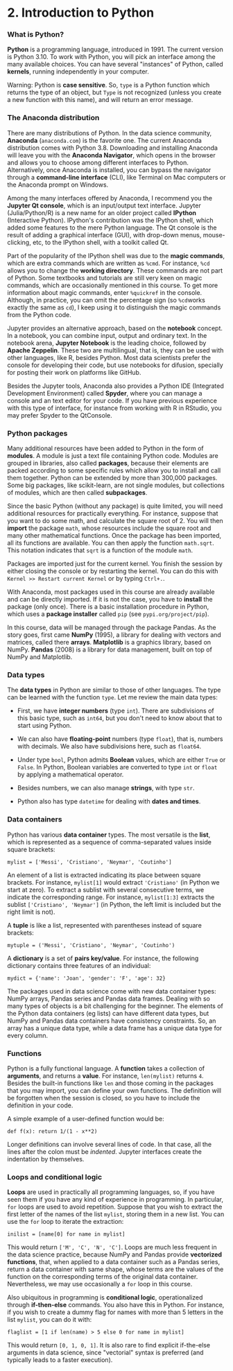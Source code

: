 # 2. Introduction to Python

### What is Python?

**Python** is a programming language, introduced in 1991. The current version is Python 3.10. To work with Python, you will pick an interface among the many available choices. You can have several "instances" of Python, called **kernels**, running independently in your computer.

Warning: Python is **case sensitive**. So, `type` is a Python function which returns the type of an object, but `Type` is not recognized (unless you create a new function with this name), and will return an error message.

### The Anaconda distribution

There are many distributions of Python. In the data science community, **Anaconda** (`anaconda.com`) is the favorite one. The current Anaconda distribution comes with Python 3.8. Downloading and installing Anaconda will leave you with the **Anaconda Navigator**, which opens in the browser and allows you to choose among different interfaces to Python. Alternatively, once Anaconda is installed, you can bypass the navigator through a **command-line interface** (CLI), like Terminal on Mac computers or the Anaconda prompt on Windows.

Among the many interfaces offered by Anaconda, I recommend you the **Jupyter Qt console**, which is an input/output text interface. Jupyter (Julia/Python/R) is a new name for an older project called **IPython** (Interactive Python). IPython's contribution was the IPython shell, which added some features to the mere Python language. The Qt console is the result of adding a graphical interface (GUI), with drop-down menus, mouse-clicking, etc, to the IPython shell, with a toolkit called Qt.

Part of the popularity of the IPython shell was due to the **magic commands**, which are extra commands which are written as `%cmd`. For instance, `%cd` allows you to change the **working directory**. These commands are not part of Python. Some textbooks and tutorials are still very keen on magic commands, which are occasionally mentioned in this course. To get more information about magic commands, enter `%quickref` in the console. Although, in practice, you can omit the percentage sign (so `%cd`works exactly the same as `cd`), I keep using it to distinguish the magic commands from the Python code.

Jupyter provides an alternative approach, based on the **notebook** concept. In a notebook, you can combine input, output and ordinary text. In the notebook arena, **Jupyter Notebook** is the leading choice, followed by **Apache Zeppelin**. These two are multilingual, that is, they can be used with other languages, like R, besides Python. Most data scientists prefer the console for developing their code, but use notebooks for difusion, specially for posting their work on platforms like GitHub.

Besides the Jupyter tools, Anaconda also provides a Python IDE (Integrated Development Environment) called **Spyder**, where you can manage a console and an text editor for your code. If you have previous experience with this type of interface, for instance from working with R in RStudio, you may prefer Spyder to the QtConsole.

### Python packages

Many additional resources have been added to Python in the form of **modules**. A module is just a text file containing Python code. Modules are grouped in libraries, also called **packages**, because their elements are packed according to some specific rules which allow you to install and call them together. Python can be extended by more than 300,000 packages. Some big packages, like scikit-learn, are not single modules, but collections of modules, which are then called **subpackages**.

Since the basic Python (without any package) is quite limited, you will need additional resources for practically everything. For instance, suppose that you want to do some math, and calculate the square root of 2. You will then **import** the package `math`, whose resources include the square root and many other mathematical functions. Once the package has been imported, all its functions are available. You can then apply the function `math.sqrt`. This notation indicates that `sqrt` is a function of the module `math`.

Packages are imported just for the current kernel. You finish the session by either closing the console or by restarting the kernel. You can do this with `Kernel >> Restart current Kernel` or by typing `Ctrl+.`.

With Anaconda, most packages used in this course are already available and can be directly imported. If it is not the case, you have to **install** the package (only once). There is a basic installation procedure in Python, which uses a **package installer** called `pip` (see `pypi.org/project/pip`).

In this course, data will be managed through the package Pandas. As the story goes, first came **NumPy** (1995), a library for dealing with vectors and matrices, called there **arrays**. **Matplotlib** is a graphics library, based on NumPy. **Pandas** (2008) is a library for data management, built on top of NumPy and Matplotlib.

### Data types

The **data types** in Python are similar to those of other languages. The type can be learned with the function `type`. Let me review the main data types:

* First, we have **integer numbers** (type `int`). There are subdivisions of this basic type, such as `int64`, but you don't need to know about that to start using Python.

* We can also have **floating-point** numbers (type `float`), that is, numbers with decimals. We also have subdivisions here, such as `float64`.

* Under type `bool`, Python admits **Boolean** values, which are either `True` or `False`. In Python, Boolean variables are converted to type `int` or `float` by applying a mathematical operator.

* Besides numbers, we can also manage **strings**, with type `str`.

* Python also has type `datetime` for dealing with **dates and times**.

### Data containers

Python has various **data container** types. The most versatile is the **list**, which is represented as a sequence of comma-separated values inside square brackets:

`mylist = ['Messi', 'Cristiano', 'Neymar', 'Coutinho']`

An element of a list is extracted indicating its place between square brackets. For instance, `mylist[1]` would extract `'Cristiano'` (in Python we start at zero). To extract a sublist with several consecutive terms, we indicate the corresponding range. For instance, `mylist[1:3]` extracts the sublist `['Cristiano', 'Neymar']` (in Python, the left limit is included but the right limit is not).

A **tuple** is like a list, represented with parentheses instead of square brackets:

`mytuple = ('Messi', 'Cristiano', 'Neymar', 'Coutinho')`

A **dictionary** is a set of **pairs key/value**. For instance, the following dictionary contains three features of an individual:

`mydict = {'name': 'Joan', 'gender': 'F', 'age': 32}`

The packages used in data science come with new data container types: NumPy arrays, Pandas series and Pandas data frames. Dealing with so many types of objects is a bit challenging for the beginner. The elements of the Python data containers (eg lists) can have different data types, but NumPy and Pandas data containers have consistency constraints. So, an array has a unique data type, while a data frame has a unique data type for every column.

### Functions

Python is a fully functional language. A **function** takes a collection of **arguments**,  and returns a **value**. For instance, `len(mylist)` returns `4`. Besides the built-in functions like `len` and those coming in the packages that you may import, you can define your own functions. The definition will be forgotten when the session is closed, so you have to include the definition in your code.

A simple example of a user-defined function would be:

`def f(x): return 1/(1 - x**2)`

Longer definitions can involve several lines of code. In that case, all the lines after the colon must be *indented*. Jupyter interfaces create the indentation by themselves.

### Loops and conditional logic

**Loops** are used in practically all programming languages, so, if you have seen them if you have any kind of experience in programming. In particular, `for` loops are used to avoid repetition. Suppose that you wish to extract the first letter of the names of the list `mylist`, storing them in a new list. You can use the `for` loop to iterate the extraction:

`inilist = [name[0] for name in mylist]`

This would return `['M', 'C', 'N', 'C']`. Loops are much less frequent in the data science practice, because NumPy and Pandas provide **vectorized functions**, that, when applied to a data container such as a Pandas series, return a data container with same shape, whose terms are the values of the function on the corresponding terms of the original data container. Nevertheless, we may use occasionally a `for` loop in this course.  

Also ubiquitous in programming is **conditional logic**, operationalized through **if-then-else** commands. You also have this in Python. For instance, if you wish to create a dummy flag for names with more than 5 letters in the list `mylist`, you can do it with:

`flaglist = [1 if len(name) > 5 else 0 for name in mylist]`

This would return `[0, 1, 0, 1]`. It is also rare to find explicit if-the-else arguments in data science, since "vectorial" syntax is preferred (and typically leads to a faster execution).
